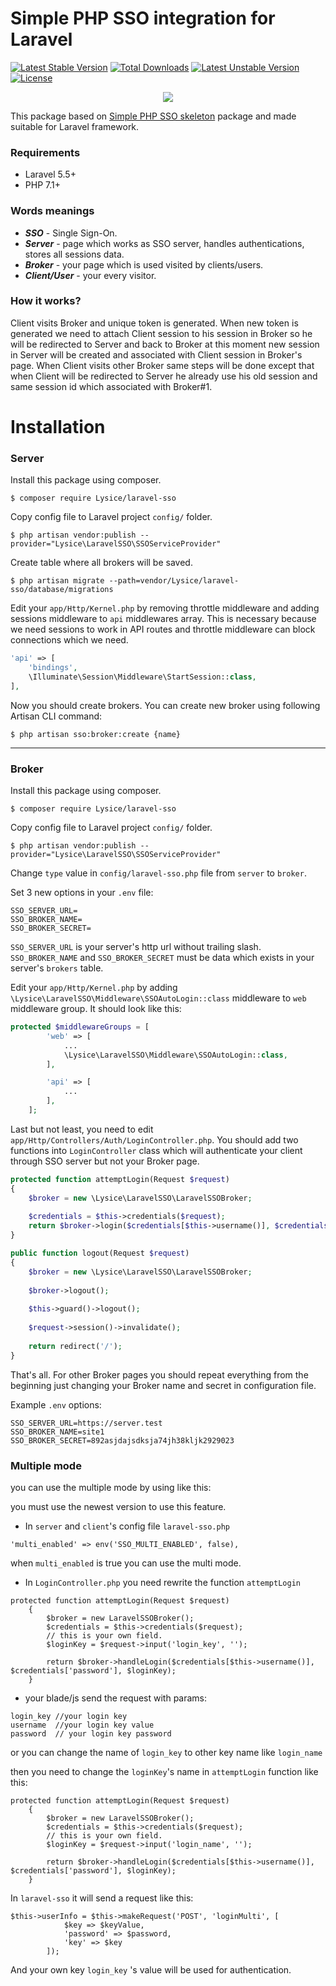 # Simple PHP SSO integration for Laravel

[![Latest Stable Version](https://poser.pugx.org/Lysice/laravel-sso/v/stable)](https://packagist.org/packages/Lysice/laravel-sso)
[![Total Downloads](https://poser.pugx.org/Lysice/laravel-sso/downloads)](https://packagist.org/packages/Lysice/laravel-sso)
[![Latest Unstable Version](https://poser.pugx.org/Lysice/laravel-sso/v/unstable)](https://packagist.org/packages/Lysice/laravel-sso)
[![License](https://poser.pugx.org/Lysice/laravel-sso/license)](https://packagist.org/packages/Lysice/laravel-sso)


<p align="center"><img src="https://laravel.com/assets/img/components/logo-laravel.svg"></p>


This package based on [Simple PHP SSO skeleton](https://github.com/Lysice/php-simple-sso) package and made suitable for Laravel framework.
### Requirements
* Laravel 5.5+
* PHP 7.1+

### Words meanings
* ***SSO*** - Single Sign-On.
* ***Server*** - page which works as SSO server, handles authentications, stores all sessions data.
* ***Broker*** - your page which is used visited by clients/users.
* ***Client/User*** - your every visitor.

### How it works?
Client visits Broker and unique token is generated. When new token is generated we need to attach Client session to his session in Broker so he will be redirected to Server and back to Broker at this moment new session in Server will be created and associated with Client session in Broker's page. When Client visits other Broker same steps will be done except that when Client will be redirected to Server he already use his old session and same session id which associated with Broker#1.

# Installation
### Server
Install this package using composer.
```shell
$ composer require Lysice/laravel-sso
```


Copy config file to Laravel project `config/` folder.
```shell
$ php artisan vendor:publish --provider="Lysice\LaravelSSO\SSOServiceProvider"
```


Create table where all brokers will be saved.
```shell
$ php artisan migrate --path=vendor/Lysice/laravel-sso/database/migrations
```

Edit your `app/Http/Kernel.php` by removing throttle middleware and adding sessions middleware to `api` middlewares array.
This is necessary because we need sessions to work in API routes and throttle middleware can block connections which we need.

```php
'api' => [
    'bindings',
    \Illuminate\Session\Middleware\StartSession::class,
],
```


Now you should create brokers.
You can create new broker using following Artisan CLI command:
```shell
$ php artisan sso:broker:create {name}
```

----------

### Broker
Install this package using composer.
```shell
$ composer require Lysice/laravel-sso
```


Copy config file to Laravel project `config/` folder.
```shell
$ php artisan vendor:publish --provider="Lysice\LaravelSSO\SSOServiceProvider"
```


Change `type` value in `config/laravel-sso.php` file from `server`
 to `broker`.

 

Set 3 new options in your `.env` file:
```shell
SSO_SERVER_URL=
SSO_BROKER_NAME=
SSO_BROKER_SECRET=
```
`SSO_SERVER_URL` is your server's http url without trailing slash. `SSO_BROKER_NAME` and `SSO_BROKER_SECRET` must be data which exists in your server's `brokers` table.



Edit your `app/Http/Kernel.php` by adding `\Lysice\LaravelSSO\Middleware\SSOAutoLogin::class` middleware to `web` middleware group. It should look like this:
```php
protected $middlewareGroups = [
        'web' => [
            ...
            \Lysice\LaravelSSO\Middleware\SSOAutoLogin::class,
        ],

        'api' => [
            ...
        ],
    ];
```



Last but not least, you need to edit `app/Http/Controllers/Auth/LoginController.php`. You should add two functions into `LoginController` class which will authenticate your client through SSO server but not your Broker page.
```php
protected function attemptLogin(Request $request)
{
    $broker = new \Lysice\LaravelSSO\LaravelSSOBroker;
    
    $credentials = $this->credentials($request);
    return $broker->login($credentials[$this->username()], $credentials['password']);
}

public function logout(Request $request)
{
    $broker = new \Lysice\LaravelSSO\LaravelSSOBroker;
    
    $broker->logout();
    
    $this->guard()->logout();
    
    $request->session()->invalidate();
    
    return redirect('/');
}
```


That's all. For other Broker pages you should repeat everything from the beginning just changing your Broker name and secret in configuration file.




Example `.env` options:
```shell
SSO_SERVER_URL=https://server.test
SSO_BROKER_NAME=site1
SSO_BROKER_SECRET=892asjdajsdksja74jh38kljk2929023
```





### Multiple mode

you can use the multiple mode by using like this:  

you must use the newest version to use this feature.

- In `server` and `client`'s config file `laravel-sso.php` 

```
'multi_enabled' => env('SSO_MULTI_ENABLED', false),
```



when `multi_enabled` is true you can use the multi mode.

- In `LoginController.php` you need rewrite the function `attemptLogin`

```
protected function attemptLogin(Request $request)
    {
        $broker = new LaravelSSOBroker();
        $credentials = $this->credentials($request);
		// this is your own field.
        $loginKey = $request->input('login_key', '');

        return $broker->handleLogin($credentials[$this->username()], $credentials['password'], $loginKey);
    }
```

- your blade/js send the request with params:

```
login_key //your login key
username  //your login key value
password  // your login key password
```

or you can change the name of `login_key` to other key name like  `login_name`

 then you need to change the `loginKey`'s name in `attemptLogin` function like this:

```
protected function attemptLogin(Request $request)
    {
        $broker = new LaravelSSOBroker();
        $credentials = $this->credentials($request);
		// this is your own field. 
        $loginKey = $request->input('login_name', '');

        return $broker->handleLogin($credentials[$this->username()], $credentials['password'], $loginKey);
    }
```





In `laravel-sso` it will send a request like this:

```
$this->userInfo = $this->makeRequest('POST', 'loginMulti', [
            $key => $keyValue,
            'password' => $password,
            'key' => $key
        ]);
```

And your own key `login_key` 's value will be used for authentication.